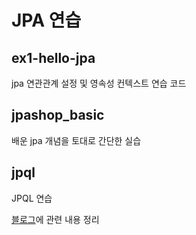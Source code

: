 # JPA 연습

## ex1-hello-jpa
jpa 연관관계 설정 및 영속성 컨텍스트 연습 코드

## jpashop_basic
배운 jpa 개념을 토대로 간단한 실습

## jpql
JPQL 연습

[블로그](https://gksdudrb922.tistory.com/category/java/jpa)에 관련 내용 정리
